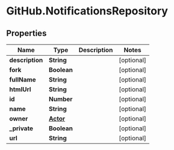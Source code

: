 # GitHub.NotificationsRepository

## Properties

Name | Type | Description | Notes
------------ | ------------- | ------------- | -------------
**description** | **String** |  | [optional] 
**fork** | **Boolean** |  | [optional] 
**fullName** | **String** |  | [optional] 
**htmlUrl** | **String** |  | [optional] 
**id** | **Number** |  | [optional] 
**name** | **String** |  | [optional] 
**owner** | [**Actor**](Actor.md) |  | [optional] 
**_private** | **Boolean** |  | [optional] 
**url** | **String** |  | [optional] 


